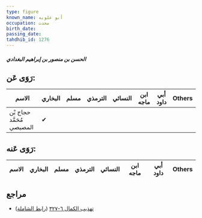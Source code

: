 ```yaml
---
type: figure
known_name: أبو علويه
occupation: محدث
birth_date:
passing_date:
tahdhib_id: 1276
---
```

##### الحسن بن منصور بن إبراهيم البغدادي

## رَوَى عَن:
| الاسم                     | البخاري | مسلم | الترمذي | النسائي | ابن ماجه | أبي داود | Others |
| ------------------------- | ------- | ---- | ------- | ------- | -------- | -------- | ------ |
| حجاج بْن مُحَمَّد المصيصي | ✔       |      |         |         |          |          |        |
## رَوَى عَنه:
| الاسم | البخاري | مسلم | الترمذي | النسائي | ابن ماجه | أبي داود | Others |
| ----- | ------- | ---- | ------- | ------- | -------- | -------- | ------ |
## مراجع
- [تهذيب الكمال ٦-٣٢٧](obsidian://open?vault=Tahdhib-al-Kamal&file=Figures/١٢٧٦-الحسن%20بن%20منصور%20بن%20إبراهيم%20البغدادي) ([رابط الشاملة](https://shamela.ws/book/3722/2991))